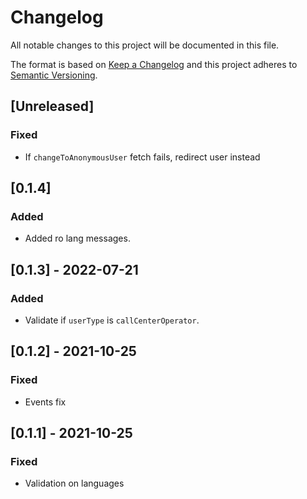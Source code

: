 # Changelog

All notable changes to this project will be documented in this file.

The format is based on [Keep a Changelog](http://keepachangelog.com/en/1.0.0/)
and this project adheres to [Semantic Versioning](http://semver.org/spec/v2.0.0.html).

## [Unreleased]

### Fixed

- If `changeToAnonymousUser` fetch fails, redirect user instead

## [0.1.4]

### Added

- Added ro lang messages.

## [0.1.3] - 2022-07-21

### Added

- Validate if `userType` is `callCenterOperator`.

## [0.1.2] - 2021-10-25

### Fixed

- Events fix

## [0.1.1] - 2021-10-25

### Fixed

- Validation on languages

